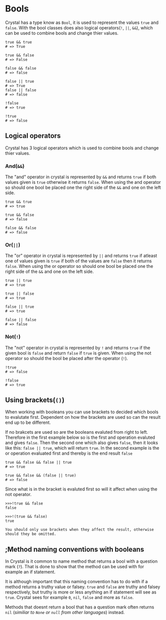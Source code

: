 # Bools

Crystal has a type know as `Bool`, it is used to represent the values `true` and `false`.
With the bool classes does also logical operators(`!`, `||`, `&&`), which can be used to combine bools and change thier values.

```crystal
true && true
# => True

true && false
# => False

false && false
# => false

false || true
# => True
false || false
# => false

!false
# => true

!true
# => false
```

## Logical operators

Crystal has 3 logical operators which is used to combine bools and change thier values.

### And(`&&`)

The "and" operator in crystal is represented by `&&` and returns `true` if both values given is `true` otherwise it returns `false`.
When using the and operator so should one bool be placed one the right side of the `&&` and one on the left side.

```crystal
true && true
# => true

true && false
# => false

false && false
# => false
```

### Or(`||`)

The "or" operator in crystal is represented by `||` and returns `true` if atleast one of values given is `true` if both of the values are `false` then it returns `false`.
When using the or operator so should one bool be placed one the right side of the `&&` and one on the left side.

```crystal
true || true
# => true

true || false
# => true

false || true
# => true

false || false
# => false
```

### Not(`!`)

The "not" operator in crystal is represented by `!` and returns `true` if the given bool is `false` and return `false` if `true` is given.
When using the not operator so should the bool be placed after the operator (`!`).

```crystal
!true
# => false

!false
# => true
```

## Using brackets(`()`)

When working with booleans you can use brackets to decided which bools to evalutate first.
Dependent on how the brackets are used so can the result end up to be different.

If no brakcets are used so are the booleans evaluted from right to left.
Therefore in the first example below so is the first and operation evaluted and gives `false`.
Then the second one which also gives `false`, then it looks like this: `false || true`, which will return `true`.
In the second example is the or operation evaluated first and thereby is the end result `false`

```crystal
true && false && false || true
# => true

true && false && (false || true)
# => false
```

Since what is in the bracket is evaluted first so will it affect when using the not operator.

```crystal
>>>!true && false
false

>>>!(true && false)
true
```

```exercism/caution
You should only use brackets when they affect the result, otherwise should they be omitted.
```

## ;Method naming conventions with booleans

In Crystal is it common to name method that returns a bool with a question mark (`?`).
That is done to show that the method can be used with for example an if statement.

It is although important that this naming convention has to do with if a method returns a truthy value or falsey.
`true` and `false` are truthy and falsey respectively, but truthy is more or less anything an if statement will see as `true`.
Crystal sees for example `0`, `nil`, `false` and more as `false`.

Methods that doesnt return a bool that has a question mark often returns `nil` (_similiar to `None` or `null` from other languages_) instead.



